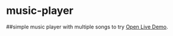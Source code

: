 # music-player
##simple music player with multiple songs to try
[Open Live Demo](https://abdo2002654.github.io/music-player/).
